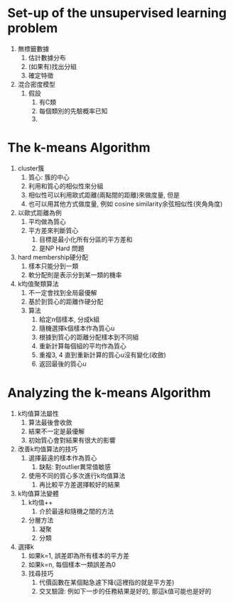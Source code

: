 # Set-up of the unsupervised learning problem
1. 無標籤數據
    1. 估計數據分布
    2. (如果有)找出分組
    3. 確定特徵
2. 混合密度模型
    1. 假設
        1. 有C類
        2. 每個類別的先驗概率已知
        3. 

# The k-means Algorithm
1. cluster簇
    1. 質心: 簇的中心
    2. 利用和質心的相似性來分組
    3. 相似性可以利用歐式距離(兩點間的距離)來做度量, 但是
    4. 也可以用其他方式做度量, 例如 cosine similarity余弦相似性(夾角角度)
2. 以歐式距離為例
    1. 平均做為質心
    2. 平方差來判斷質心
        1. 目標是最小化所有分區的平方差和
        2. 是NP Hard 問題
3. hard membership硬分配
    1. 樣本只能分到一類
    2. 軟分配則是表示分到某一類的機率
3. k均值聚類算法
    1. 不一定會找到全局最優解
    2. 基於到質心的距離作硬分配
    3. 算法
        1. 給定n個樣本, 分成k組
        2. 隨機選擇k個樣本作為質心u
        3. 根據到質心的距離分配樣本到不同組
        4. 重新計算每個組的平均作為質心
        5. 重複3, 4 直到重新計算的質心u沒有變化(收斂)
        6. 返回最後的質心u
# Analyzing the k-means Algorithm
1. k均值算法屬性
    1. 算法最後會收斂
    2. 結果不一定是最優解
    3. 初始質心會對結果有很大的影響
2. 改善k均值算法的技巧
    1. 選擇最遠的樣本作為質心
        1. 缺點: 對outlier異常值敏感
    2. 使用不同的質心多次進行k均值算法
        1. 再比較平方差選擇較好的結果
3. k均值算法變體
    1. k均值++
        1. 介於最遠和隨機之間的方法
    2. 分層方法
        1. 凝聚
        2. 分類
4. 選擇k
    1. 如果k=1, 誤差即為所有樣本的平方差
    2. 如果k=n, 每個樣本一類誤差為0
    3. 找尋技巧
        1. 代價函數在某個點急遽下降(這裡指的就是平方差)
        2. 交叉驗證: 例如下一步的任務結果是好的, 那這k值可能也是好的